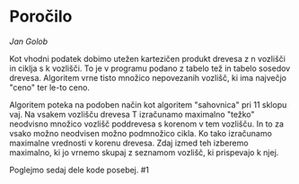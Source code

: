 # Poročilo

*Jan Golob*

Kot vhodni podatek dobimo utežen kartezičen produkt drevesa z n vozlišči in ciklja s k vozlišči. To je v programu podano z tabelo tež in tabelo sosedov drevesa.
Algoritem vrne tisto množico nepovezanih vozlišč, ki ima največjo "ceno" ter le-to ceno.

Algoritem poteka na podoben način kot algoritem "sahovnica" pri 11 sklopu vaj. Na vsakem vozlišču drevesa T izračunamo maximalno "težko" neodvisno množico vozlišč poddrevesa s korenom v tem vozlišču. In to za vsako možno neodvisen možno podmnožico cikla. Ko tako izračunamo maximalne vrednosti v korenu drevesa. Zdaj izmed teh izberemo maximalno, ki jo vrnemo skupaj z seznamom vozlišč, ki prispevajo k njej.

Poglejmo sedaj dele kode posebej.
#1
